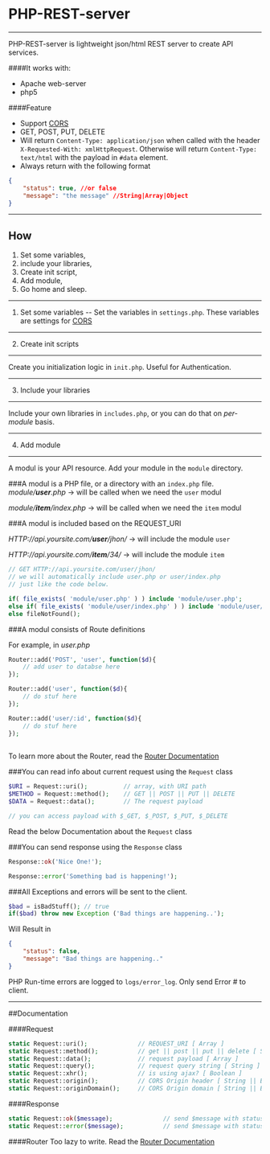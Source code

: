 PHP-REST-server
=========

---

PHP-REST-server is  lightweight json/html REST server to create API services.

####It works with:
- Apache web-server 
- php5


####Feature
- Support  [CORS](http://en.wikipedia.org/wiki/Cross-origin_resource_sharing)
- GET, POST, PUT, DELETE
- Will return `Content-Type: application/json` when called with the header `X-Requested-With: xmlHttpRequest`. Otherwise will return `Content-Type: text/html` with the payload in `#data` element.
- Always return with the following format

```json
{
    "status": true, //or false
    "message": "the message" //String|Array|Object
}
```
---

How
----
1. Set some variables,
2. include your libraries,
3. Create init script,
4. Add module,
5. Go home and sleep.


---

1. Set some variables
--
Set the variables in `settings.php`. These variables are settings for [CORS](http://en.wikipedia.org/wiki/Cross-origin_resource_sharing)

---

2. Create init scripts
---

Create you initialization logic in `init.php`.  Useful for Authentication.

---

3. Include your libraries
---

Include your own libraries in `includes.php`, or you can do that on *per-module* basis.

---

4. Add module
---

A modul is your API resource. Add your module in the `module` directory.

###A modul is a PHP file, or a directory with an `index.php` file.
*module/__user__.php* -> will be called when we need the `user` modul

*module/__item__/index.php* -> will be called when we need the `item` modul


###A modul is included based on the REQUEST_URI

_HTTP://api.yoursite.com/**user**/jhon/_  -> will include the module `user`

_HTTP://api.yoursite.com/**item**/34/_  -> will include the module `item`

```php
// GET HTTP://api.yoursite.com/user/jhon/
// we will automatically include user.php or user/index.php
// just like the code below.

if( file_exists( 'module/user.php' ) ) include 'module/user.php';
else if( file_exists( 'module/user/index.php' ) ) include 'module/user/index.php';
else fileNotFound();

```


###A modul consists of Route definitions

For example, in *user.php*
```php
Router::add('POST', 'user', function($d){
    // add user to databse here
});

Router::add('user', function($d){
    // do stuf here
});

Router::add('user/:id', function($d){
    // do stuf here
});
    
```

To learn more about the Router, read the [Router Documentation](https://github.com/juji/PHP-Router)



###You can read info about current request using the `Request` class
```php
$URI = Request::uri();          // array, with URI path
$METHOD = Request::method();    // GET || POST || PUT || DELETE
$DATA = Request::data();        // The request payload

// you can access payload with $_GET, $_POST, $_PUT, $_DELETE
```
Read the below Documentation about the `Request` class

###You can send response using the `Response` class
```php
Response::ok('Nice One!');
```
```php
Response::error('Something bad is happening!');
```

###All Exceptions and errors will be sent to the client.
```php
$bad = isBadStuff(); // true
if($bad) throw new Exception ('Bad things are happening..');
```

Will Result in
```json
{
    "status": false,
    "message": "Bad things are happening.."
}
```

PHP Run-time errors are logged to `logs/error_log`. Only send Error # to client.

---


##Documentation


####Request

```php
static Request::uri();              // REQUEST_URI [ Array ]
static Request::method();           // get || post || put || delete [ String ]
static Request::data();             // request payload [ Array ]
static Request::query();            // request query string [ String ]
static Request::xhr();              // is using ajax? [ Boolean ]
static Request::origin();           // CORS Origin header [ String || Boolean ]
static Request::originDomain();     // CORS Origin domain [ String || Boolean ]
```


####Response
```php
static Request::ok($message);              // send $message with status true
static Request::error($message);           // send $message with status false
```

####Router
Too lazy to write. Read the [Router Documentation](https://github.com/juji/PHP-Router)